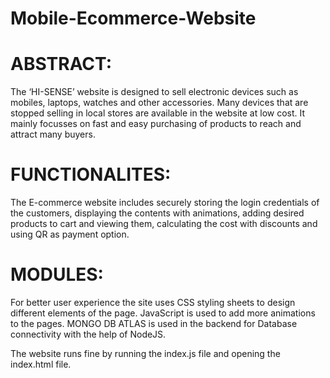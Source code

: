# Mobile-Ecommerce-Website

# ABSTRACT:
The ‘HI-SENSE’ website is designed to sell electronic devices such as mobiles, laptops, watches and other accessories. Many devices that are stopped selling in local stores are available in the website at low cost. It mainly focusses on fast and easy purchasing of products to reach and attract many buyers.

# FUNCTIONALITES:
The E-commerce website includes securely storing the login credentials of the customers, displaying the contents with animations, adding desired products to cart and viewing them, calculating the cost with discounts and using QR as payment option.

# MODULES:
For better user experience the site uses CSS styling sheets to design different elements of the page. JavaScript is used to add more animations to the pages. MONGO DB ATLAS is used in the backend for Database connectivity with the help of NodeJS.

The website runs fine by running the index.js file and opening the index.html file.

